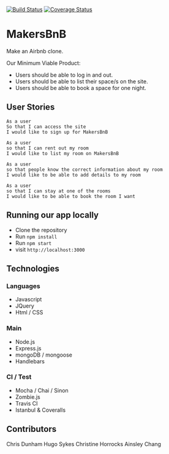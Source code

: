 [![Build Status](https://travis-ci.org/cdunham1989/makers-bnb.svg?branch=master)](https://travis-ci.org/cdunham1989/makers-bnb)
[![Coverage Status](https://coveralls.io/repos/github/cdunham1989/makers-bnb/badge.svg)](https://coveralls.io/github/cdunham1989/makers-bnb)

# MakersBnB

Make an Airbnb clone.

Our Minimum Viable Product:

- Users should be able to log in and out.
- Users should be able to list their space/s on the site.
- Users should be able to book a space for one night.

## User Stories

```
As a user
So that I can access the site
I would like to sign up for MakersBnB

As a user
so that I can rent out my room
I would like to list my room on MakersBnB

As a user
so that people know the correct information about my room
I would like to be able to add details to my room

As a user
so that I can stay at one of the rooms
I would like to be able to book the room I want
```

## Running our app locally

- Clone the repository
- Run `npm install`
- Run `npm start`
- visit `http://localhost:3000`

Technologies
-----

### Languages

- Javascript
- JQuery
- Html / CSS

### Main

- Node.js
- Express.js
- mongoDB / mongoose
- Handlebars

### CI / Test

- Mocha / Chai / Sinon
- Zombie.js
- Travis CI
- Istanbul & Coveralls

Contributors
-----

Chris Dunham
Hugo Sykes
Christine Horrocks
Ainsley Chang
